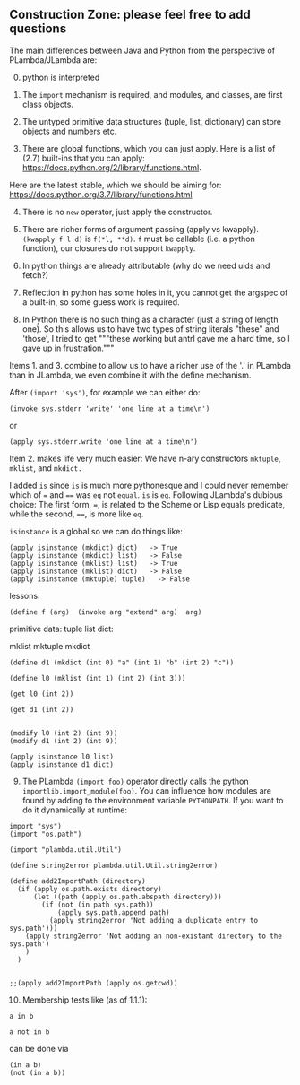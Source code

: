 Construction Zone: please feel free to add questions
----------------------------------------------------

The main differences between Java and Python from the perspective
of PLambda/JLambda are:

0. python is interpreted

1. The `import` mechanism is required, and modules, and classes, are first class objects.

2. The untyped primitive data structures (tuple, list, dictionary) can store objects and numbers etc.

3. There are global functions, which you can just apply. Here is a list of (2.7) built-ins that you can apply: https://docs.python.org/2/library/functions.html.

Here are the latest stable, which we should be aiming for:
https://docs.python.org/3.7/library/functions.html

4. There is no `new` operator, just apply the constructor.

5. There are richer forms of argument passing (apply vs kwapply). `(kwapply f l d)` is `f(*l, **d)`.
`f` must be callable (i.e. a python function), our closures do not support `kwapply`.

6. In python things are already attributable (why do we need uids and fetch?)

7. Reflection in python has some holes in it, you cannot get the argspec of a built-in, so some guess work is required.

8. In Python there is no such thing as a character (just a string of length one). So this allows us
to have two types of string literals "these" and 'those', I tried to get """these
working but antrl gave me a hard time, so I gave up in frustration."""

Items 1. and  3. combine to allow us to have a richer use of the '.' in PLambda
than in JLambda, we even combine it with the define mechanism.

After `(import 'sys')`, for example we can either do:
```
(invoke sys.stderr 'write' 'one line at a time\n')
```
or
```
(apply sys.stderr.write 'one line at a time\n')
```

Item 2. makes life very much easier: We have n-ary constructors `mktuple`,
`mklist`, and `mkdict.`


I added `is` since `is` is much more pythonesque and I could never
remember which of `=` and `==` was `eq` not `equal`.
`is` is `eq`. Following JLambda's dubious choice:
The first form, `=`, is related to the Scheme or Lisp equals
predicate, while the second, `==`, is more like `eq`.

`isinstance` is a global so we can do things like:
```
(apply isinstance (mkdict) dict)   -> True
(apply isinstance (mkdict) list)   -> False
(apply isinstance (mklist) list)   -> True
(apply isinstance (mklist) dict)   -> False
(apply isinstance (mktuple) tuple)   -> False
```

lessons:

```
(define f (arg)  (invoke arg "extend" arg)  arg)
```
primitive data: tuple list dict:

mklist mktuple mkdict
```
(define d1 (mkdict (int 0) "a" (int 1) "b" (int 2) "c"))

(define l0 (mklist (int 1) (int 2) (int 3)))

(get l0 (int 2))

(get d1 (int 2))


(modify l0 (int 2) (int 9))
(modify d1 (int 2) (int 9))

(apply isinstance l0 list)
(apply isinstance d1 dict)
```

9. The PLambda `(import foo)` operator directly  calls the python `importlib.import_module(foo)`.
You can influence how modules are found by adding to the environment variable `PYTHONPATH`.
If you want to do it dynamically at runtime:
```
import "sys")
(import "os.path")

(import "plambda.util.Util")

(define string2error plambda.util.Util.string2error)

(define add2ImportPath (directory)
  (if (apply os.path.exists directory)
      (let ((path (apply os.path.abspath directory)))
        (if (not (in path sys.path))
            (apply sys.path.append path)
          (apply string2error 'Not adding a duplicate entry to sys.path')))
    (apply string2error 'Not adding an non-existant directory to the sys.path')
    )
  )


;;(apply add2ImportPath (apply os.getcwd))
```

10. Membership tests like (as of 1.1.1):
```
a in b

a not in b
```
can be done via
```
(in a b)
(not (in a b))
```